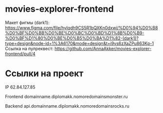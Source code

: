 # movies-explorer-frontend
Макет фигмы (dark1): https://www.figma.com/file/hyIqdh9CS5R1bQXKn0dxwi/%D0%94%D0%B8%D0%BF%D0%BB%D0%BE%D0%BC%D0%BD%D1%8B%D0%B9-%D0%BF%D1%80%D0%BE%D0%B5%D0%BA%D1%82-(dark1)?type=design&node-id=1%3A6170&mode=design&t=i9ys6zXaZPu863Kp-1
Ссылка на пулреквест: https://github.com/AnnaAkker/movies-explorer-frontend/pull/4

# Ссылки на проект
IP 62.84.127.85

Frontend domainname.diplomakk.nomoredomainsmonster.ru

Backend api.domainname.diplomakk.nomoredomainsrocks.ru
